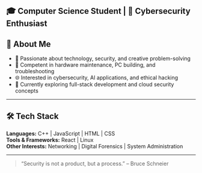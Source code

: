 🎓 **Computer Science Student** | 🔐 **Cybersecurity Enthusiast**
---
## 🧠 About Me
- 🧩 Passionate about technology, security, and creative problem-solving  
- 🧰 Competent in hardware maintenance, PC building, and troubleshooting  
- 🌐 Interested in cybersecurity, AI applications, and ethical hacking  
- 🚀 Currently exploring full-stack development and cloud security concepts  
---
## 🛠️ Tech Stack
**Languages:** C++ | JavaScript | HTML | CSS  
**Tools & Frameworks:** React | Linux  
**Other Interests:** Networking | Digital Forensics | System Administration  
  
---
> “Security is not a product, but a process.” – Bruce Schneier

